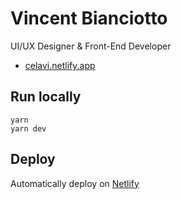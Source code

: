 # Vincent Bianciotto
UI/UX Designer & Front-End Developer

* [celavi.netlify.app](https://celavi.netlify.app/)

## Run locally

```
yarn
yarn dev
```

## Deploy

Automatically deploy on [Netlify](https://app.netlify.com/sites/celavi/deploys)
